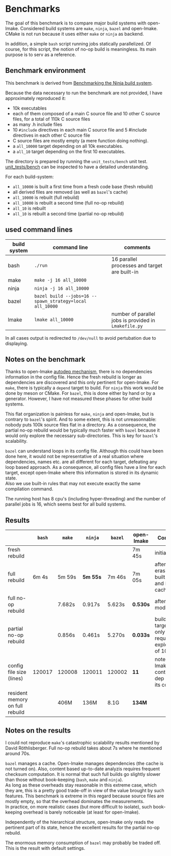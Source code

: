 <!-- This file is part of the open-lmake distribution (git@github.com:cesar-douady/open-lmake.git)-->
<!-- Copyright (c) 2023-2025 Doliam-->
<!-- This program is free software: you can redistribute/modify under the terms of the GPL-v3 (https://www.gnu.org/licenses/gpl-3.0.html).-->
<!-- This program is distributed WITHOUT ANY WARRANTY, without even the implied warranty of MERCHANTABILITY or FITNESS FOR A PARTICULAR PURPOSE.-->
<!-- Why open-lmake-->

# Benchmarks

The goal of this benchmark is to compare major build systems with open-lmake.
Considered build systems are `make`, `ninja`, `bazel` and open-lmake.
CMake is not run because it uses either `make` or `ninja` as backend.

In addition, a simple `bash` script running jobs statically parallelized.
Of course, for this script, the notion of no-op build is meaningless.
Its main purpose is to serv as a reference.

## Benchmark environment

This benchmark is derived from [Benchmarking the Ninja build system](https://david.rothlis.net/ninja-benchmark/#:~:text=A%20no%2Dop%20build%20takes,versus%201.5s%20for%20Ninja.).

Because the data necessary to run the benchmark are not provided, I have approximately reproduced it:

- 10k executables
- each of them composed of a main C source file and 10 other C source files, for a total of 110k C source files
- as many .h include files
- 10 `#include` directives in each main C source file and 5 #include directives in each other C source file
- C source files are mostly empty (a mere function doing nothing).
- a `all_10000` target depending on all 10k executables.
- a `all_10` target depending on the first 10 executables.

The directory is prepared by running the `unit_tests/bench` unit test.
[unit\_tests/bench](../unit_tests/bench.py) can be inspected to have a detailed understanding.

For each build-system:

- `all_10000` is built a first time from a fresh code base (fresh rebuild)
- all derived files are removed (as well as `bazel`'s cache)
- `all_10000` is rebuilt (full rebuild)
- `all_10000` is rebuilt a second time (full no-op rebuild)
- `all_10` is rebuilt
- `all_10` is rebuilt a second time (partial no-op rebuild)

## used command lines

| build system | command line                                             | comments                                              |
|--------------|----------------------------------------------------------|-------------------------------------------------------|
| bash         | `./run`                                                  | 16 parallel processes and target are built-in         |
| make         | `make -j 16 all_10000`                                   |                                                       |
| ninja        | `ninja -j 16 all_10000`                                  |                                                       |
| bazel        | `bazel build --jobs=16 --spawn_strategy=local all_10000` |                                                       |
| lmake        | `lmake all_10000`                                        | number of parallel jobs is provided in `Lmakefile.py` |

In all cases output is redirected to `/dev/null` to avoid pertubation due to displaying.

## Notes on the benchmark

Thanks to open-lmake [autodep mechanism](autodep.md), there is no dependencies information in the config file.
Hence the fresh rebuild is longer as dependencies are discovered and this only pertinent for open-lmake.
For `make`, there is typically a `depend` target to build.
For `ninja` this work would be done by meson or CMake.
For `bazel`, this is done either by hand or by a generator.
However, I have not measured these phases for other build systems.

This flat organization is painless for `make`, `ninja` and open-lmake, but is contrary to `bazel`'s spirit.
And to some extent, this is not unreasonnable: nobody puts 100k source files flat in a directory.
As a consequence, the partial no-op rebuild would be typically much faster with `bazel` because it would only explore the necessary sub-directories.
This is key for `bazel`'s scalability.

`bazel` can understand loops in its config file.
Although this could have been done here, it would not be representative of a real situation where dependencies, names etc. are all different for each target, defeating any loop based approach.
As a consequence, all config files have a line for each target, except open-lmake where this information is stored in its dynamic state.  
Also we use built-in rules that may not execute exactly the same compilation command.

The running host has 8 cpu's (including hyper-threading) and the number of parallel jobs is 16, which seems best for all build systems.

## Results

|                                 | `bash` |   `make`  | `ninja`    | `bazel` | open-lmake | Comment                                                       |
|---------------------------------|--------|-----------|------------|---------|------------|---------------------------------------------------------------|
| fresh rebuild                   |        |           |            |         | 7m 45s     | initial build                                                 |
| full rebuild                    | 6m 4s  | 5m 59s    | **5m 55s** | 7m 46s  | 7m 05s     | after erasing all built files and `bazel` cache               |
| full no-op rebuild              |        | 7.682s    | 0.917s     | 5.623s  | **0.530s** | after no modification                                         |
| partial no-op rebuild           |        | 0.856s    | 0.461s     | 5.270s  | **0.033s** | build of a target that only requires exploration of 100 files |
| config file size (lines)        | 120017 | 120008    | 120011     | 120002  | **11**     | note open-lmake contains no dep info in its config            |
| resident memory on full rebuild |        | 406M      | 136M       | 8.1G    | **134M**   |                                                               |

## Notes on the results

I could not reproduce `make`'s catastrophic scalability results mentioned by David Röthlisberger.
Full no-op rebuild takes about 7s where he mentioned around 70s.

`bazel` manages a cache.
Open-lmake manages dependencies (the cache is not turned on).
Also, content based up-to-date analyzis requires frequent checksum computation.
It is normal that such full builds go slightly slower than those without book-keeping (`bash`, `make` and `ninja`).  
As long as these overheads stay reasonable in this extreme case, which they are, this is a pretty good trade-off in view of the value brought by such features.
This benchmark is extreme in this regard because source files are mostly empty, so that the overhead dominates the measurements.  
In practice, on more realistic cases (but more difficult to isolate), such book-keeping overhead is barely noticeable (at least for open-lmake).

Independently of the hierarchical structure, open-lmake only reads the pertinent part of its state, hence the excellent results for the partial no-op rebuild.

The enormous memory consumption of `bazel` may probably be traded off.
This is the result with default settings.
